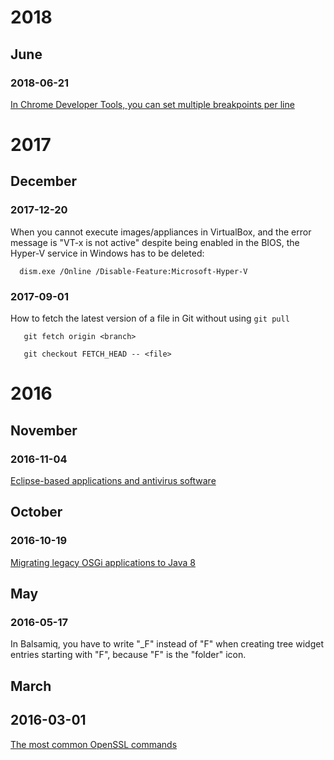 # 2018
## June
### 2018-06-21
[In Chrome Developer Tools, you can set multiple breakpoints per line](https://umaar.com/dev-tips/129-inline-breakpoints/)

# 2017
## December
### 2017-12-20
When you cannot execute images/appliances in VirtualBox, and the error message is "VT-x is not active" despite being enabled in the BIOS, the Hyper-V service in Windows has to be deleted:

`  dism.exe /Online /Disable-Feature:Microsoft-Hyper-V`

### 2017-09-01
How to fetch the latest version of a file in Git without using `git pull`

`   git fetch origin <branch>`

`   git checkout FETCH_HEAD -- <file>`


# 2016

## November
### 2016-11-04
[Eclipse-based applications and antivirus software](http://weaklyreachable.blogspot.de/2014/04/eclipse-osgi-windows-virus.html)

## October
### 2016-10-19
[Migrating legacy OSGi applications to Java 8](http://stackoverflow.com/questions/24669940/java-8-missing-required-capability-require-capability-osgi-ee-filter-osg)

## May
### 2016-05-17
In Balsamiq, you have to write "\_F" instead of "F" when creating tree widget entries starting with "F", because "F" is the "folder" icon.

## March
## 2016-03-01
[The most common OpenSSL commands](https://www.sslshopper.com/article-most-common-openssl-commands.html)
